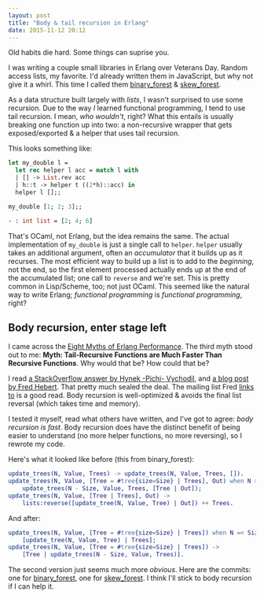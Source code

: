 ```yaml
---
layout: post
title: "Body & tail recursion in Erlang"
date: 2015-11-12 20:12
---
```


Old habits die hard.  Some things can suprise you.

I was writing a couple small libraries in Erlang over Veterans Day.  Random access lists, my favorite.  I'd already written them in JavaScript, but why not give it a whirl.  This time I called them [binary_forest](https://github.com/alecroy/binary_forest) & [skew_forest](https://github.com/alecroy/skew_forest).

As a data structure built largely with *lists*, I wasn't surprised to use some recursion.  Due to the way *I* learned functional programming, I tend to use tail recursion.  I mean, *who wouldn't*, right?  What this entails is usually breaking one function up into two: a non-recursive wrapper that gets exposed/exported & a helper that uses tail recursion.

This looks something like:

~~~OCaml
let my_double l =
  let rec helper l acc = match l with
  | [] -> List.rev acc
  | h::t -> helper t ((2*h)::acc) in
  helper l [];;

my_double [1; 2; 3];;

- : int list = [2; 4; 6]
~~~

That's OCaml, not Erlang, but the idea remains the same.  The actual implementation of ```my_double``` is just a single call to ```helper```.  ```helper``` usually takes an additional argument, often an *accumulator* that it builds up as it recurses.  The most efficient way to build up a list is to add to the *beginning*, not the end, so the first element processed actually ends up at the end of the accumulated list; one call to ```reverse``` and we're set.  This is pretty common in Lisp/Scheme, too; not just OCaml.  This seemed like the natural way to write Erlang; *functional programming* is *functional programming*, right?

## Body recursion, enter stage left

I came across the [Eight Myths of Erlang Performance][myths].  The third myth stood out to me: __Myth: Tail-Recursive Functions are Much Faster Than Recursive Functions__.  Why would that be?  How could that be?

I read [a StackOverflow answer by Hynek -Pichi- Vychodil][so], and [a blog post by Fred Hebert][ferd].  That pretty much sealed the deal.  The mailing list Fred [links to][mailing_list] is a good read.  Body recursion is well-optimized & avoids the final list reversal (which takes time and memory).

I tested it myself, read what others have written, and I've got to agree: *body recursion is fast*.  Body recursion does have the distinct benefit of being easier to understand (no more helper functions, no more reversing), so I rewrote my code.

Here's what it looked like before (this from binary_forest):

~~~Erlang
update_trees(N, Value, Trees) -> update_trees(N, Value, Trees, []).
update_trees(N, Value, [Tree = #tree{size=Size} | Trees], Out) when N > Size ->
    update_trees(N - Size, Value, Trees, [Tree | Out]);
update_trees(N, Value, [Tree | Trees], Out) ->
    lists:reverse([update_tree(N, Value, Tree) | Out]) ++ Trees.
~~~

And after:

~~~Erlang
update_trees(N, Value, [Tree = #tree{size=Size} | Trees]) when N =< Size ->
    [update_tree(N, Value, Tree) | Trees];
update_trees(N, Value, [Tree = #tree{size=Size} | Trees]) ->
    [Tree | update_trees(N - Size, Value, Trees)].
~~~

The second version just seems much more *obvious*.  Here are the commits: one for [binary_forest][binary_commit], one for [skew_forest][skew_commit].  I think I'll stick to body recursion if I can help it.


[cs3110]: http://www.cs.cornell.edu/courses/cs3110/2015fa/l/03-var/rec.html
[myths]: http://www.erlang.org/doc/efficiency_guide/myths.html
[so]: http://stackoverflow.com/questions/2475270/how-to-read-the-contents-of-a-file-in-erlang/2475613#2475613
[ferd]: http://ferd.ca/erlang-s-tail-recursion-is-not-a-silver-bullet.html
[mailing_list]: http://erlang.2086793.n4.nabble.com/Efficiency-of-a-list-construction-tp3538122p3538379.html
[binary_commit]: https://github.com/alecroy/binary_forest/commit/6c4e0eea9d662d17a347de38763e91299dc2ef9d
[skew_commit]: https://github.com/alecroy/skew_forest/commit/733fea8697adbf9e29cde58e0a212f6cc12fb0e9
